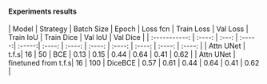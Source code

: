 #### Experiments results

| Model | Strategy | Batch Size | Epoch | Loss fcn | Train Loss | Val Loss |  Train IoU | Train Dice | Val IoU | Val Dice |
| :-----------: | :----: | :---: | :-----:| :-----:| :----: | :----: | :----: | :----: | :----: | :----: | :----: |
| Attn UNet | t.f.s| 16 | 50 | BCE | 0.13 | 0.15 | 0.44 | 0.64 | 0.41 | 0.62 |
| Attn UNet | finetuned from t.f.s| 16 | 100 | DiceBCE | 0.57 | 0.61 | 0.44 | 0.64 | 0.41 | 0.62 |

